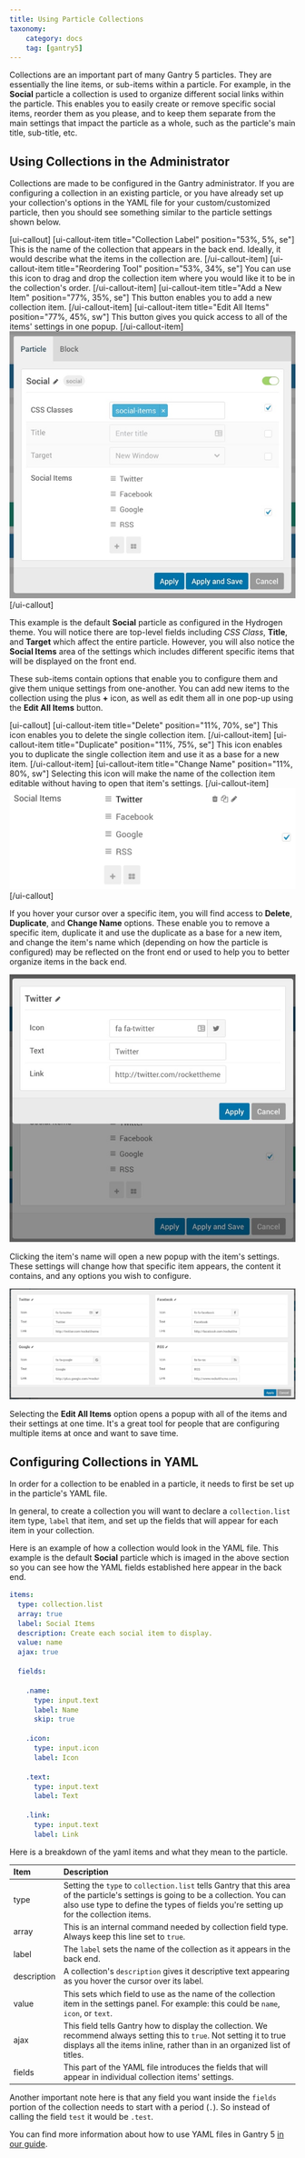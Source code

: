 ```yaml
---
title: Using Particle Collections
taxonomy:
    category: docs
    tag: [gantry5]
---
```


Collections are an important part of many Gantry 5 particles. They are essentially the line items, or sub-items within a particle. For example, in the **Social** particle a collection is used to organize different social links within the particle. This enables you to easily create or remove specific social items, reorder them as you please, and to keep them separate from the main settings that impact the particle as a whole, such as the particle's main title, sub-title, etc.

## Using Collections in the Administrator

Collections are made to be configured in the Gantry administrator. If you are configuring a collection in an existing particle, or you have already set up your collection's options in the YAML file for your custom/customized particle, then you should see something similar to the particle settings shown below.

[ui-callout]
[ui-callout-item title="Collection Label" position="53%, 5%, se"]
This is the name of the collection that appears in the back end. Ideally, it would describe what the items in the collection are.
[/ui-callout-item]
[ui-callout-item title="Reordering Tool" position="53%, 34%, se"]
You can use this icon to drag and drop the collection item where you would like it to be in the collection's order.
[/ui-callout-item]
[ui-callout-item title="Add a New Item" position="77%, 35%, se"]
This button enables you to add a new collection item.
[/ui-callout-item]
[ui-callout-item title="Edit All Items" position="77%, 45%, sw"]
This button gives you quick access to all of the items' settings in one popup.
[/ui-callout-item]
![](collection_1.jpg?classes=shadow,border)
[/ui-callout]

This example is the default **Social** particle as configured in the Hydrogen theme. You will notice there are top-level fields including *CSS Class*, **Title**, and **Target** which affect the entire particle. However, you will also notice the **Social Items** area of the settings which includes different specific items that will be displayed on the front end.

These sub-items contain options that enable you to configure them and give them unique settings from one-another. You can add new items to the collection using the plus **+** icon, as well as edit them all in one pop-up using the **Edit All Items** button. 

[ui-callout]
[ui-callout-item title="Delete" position="11%, 70%, se"]
This icon enables you to delete the single collection item.
[/ui-callout-item]
[ui-callout-item title="Duplicate" position="11%, 75%, se"]
This icon enables you to duplicate the single collection item and use it as a base for a new item.
[/ui-callout-item]
[ui-callout-item title="Change Name" position="11%, 80%, sw"]
Selecting this icon will make the name of the collection item editable without having to open that item's settings.
[/ui-callout-item]
![](collection_3.jpg?classes=shadow,border)
[/ui-callout]

If you hover your cursor over a specific item, you will find access to **Delete**, **Duplicate**, and **Change Name** options. These enable you to remove a specific item, duplicate it and use the duplicate as a base for a new item, and change the item's name which (depending on how the particle is configured) may be reflected on the front end or used to help you to better organize items in the back end.

![](collection_2.jpg?classes=shadow,border)

Clicking the item's name will open a new popup with the item's settings. These settings will change how that specific item appears, the content it contains, and any options you wish to configure.

![](collection_5.jpg?classes=shadow,border)

Selecting the **Edit All Items** option opens a popup with all of the items and their settings at one time. It's a great tool for people that are configuring multiple items at once and want to save time.

## Configuring Collections in YAML

In order for a collection to be enabled in a particle, it needs to first be set up in the particle's YAML file.

In general, to create a collection you will want to declare a `collection.list` item type, `label` that item, and set up the fields that will appear for each item in your collection.

Here is an example of how a collection would look in the YAML file. This example is the default **Social** particle which is imaged in the above section so you can see how the YAML fields established here appear in the back end.

```yaml
items:
  type: collection.list
  array: true
  label: Social Items
  description: Create each social item to display.
  value: name
  ajax: true

  fields:

    .name:
      type: input.text
      label: Name
      skip: true

    .icon:
      type: input.icon
      label: Icon

    .text:
      type: input.text
      label: Text

    .link:
      type: input.text
      label: Link
```

Here is a breakdown of the yaml items and what they mean to the particle.

| Item        | Description                                                                                                                                                                                                                 |
| :-----      | :-----                                                                                                                                                                                                                      |
| type        | Setting the `type` to `collection.list` tells Gantry that this area of the particle's settings is going to be a collection. You can also use type to define the types of fields you're setting up for the collection items. |
| array       | This is an internal command needed by collection field type. Always keep this line set to `true`.                                                                                                                           |
| label       | The `label` sets the name of the collection as it appears in the back end.                                                                                                                                                  |
| description | A collection's `description` gives it descriptive text appearing as you hover the cursor over its label.                                                                                                                    |
| value       | This sets which field to use as the name of the collection item in the settings panel. For example: this could be `name`, `icon`, or `text`.                                                                                |
| ajax        | This field tells Gantry how to display the collection. We recommend always setting this to `true`. Not setting it to true displays all the items inline, rather than in an organized list of titles.                        |
| fields      | This part of the YAML file introduces the fields that will appear in individual collection items' settings.                                                                                                                 |

Another important note here is that any field you want inside the `fields` portion of the collection needs to start with a period (`.`). So instead of calling the field `test` it would be `.test`.

You can find more information about how to use YAML files in Gantry 5 [in our guide](../../advanced/particle-yaml-field-types).
